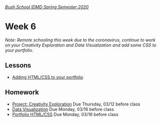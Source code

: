 [_Bush School IDMD Spring Semester 2020_](https://chandrunarayan.github.io/idmd/)

# Week 6
_Note: Remote schooling this week due to the coronavirus, continue to work on your Creativity Exploration and Data Visualization and add some CSS to your portfolio._

## Lessons
* [Adding HTML/CSS to your portfolio](https://youtu.be/ANqqQgAb4w0)

## Homework
* [Project: Creativity Exploration](lessons/week4/homework/creativity-exploration.md) Due Thursday, 03/12 before class
* [Data Visualization](../week5/homework/data-visualization.md) Due Monday, 03/16 before class
* [Portfolio HTML/CSS](homework/portfolio-html-css.md) Due Monday, 03/16 before class